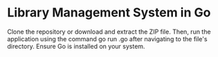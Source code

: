 # Library Management System in Go 
Clone the repository or download and extract the ZIP file.
Then, run the application using the command go run <filename>.go after navigating to the file's directory. 
Ensure Go is installed on your system.

